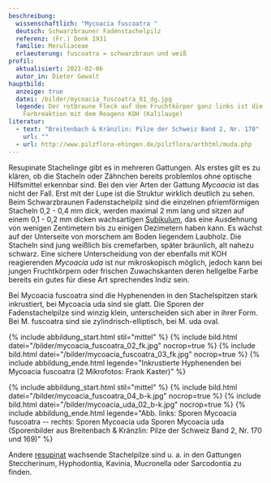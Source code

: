 ```yaml
---
beschreibung:
  wissenschaftlich: "Mycoacia fuscoatra "
  deutsch: Schwarzbrauner Fadenstachelpilz
  referenz: (Fr.) Donk 1931
  familie: Meruliaceae
  erlaeuterung: fuscoatra = schwarzbraun und weiß
profil:
  aktualisiert: 2021-02-06
  autor_in: Dieter Gewalt
hauptbild:
  anzeige: true
  datei: /bilder/mycoacia_fuscoatra_01_dg.jpg
  legende: Der rotbraune Fleck auf dem Fruchtkörper ganz links ist die
    Farbreaktion mit dem Reagens KOH (Kalilauge)
literatur:
  - text: "Breitenbach & Kränzlin: Pilze der Schweiz Band 2, Nr. 170"
    url: ""
  - url: http://www.pilzflora-ehingen.de/pilzflora/arthtml/muda.php
---
```

Resupinate Stachelinge gibt es in mehreren Gattungen. Als erstes gilt es zu klären, ob die Stacheln oder Zähnchen bereits problemlos ohne optische Hilfsmittel erkennbar sind. Bei den vier Arten der Gattung *Mycoacia* ist das nicht der Fall. Erst mit der Lupe ist die Struktur wirklich deutlich zu sehen. Beim Schwarzbraunen Fadenstachelpilz sind die einzelnen pfriemförmigen Stacheln 0,2 - 0,4 mm dick, werden maximal 2 mm lang und sitzen auf einem 0,1 - 0,2 mm dicken wachsartigen [Subikulum](Subikulum "Glossar"), das eine Ausdehnung von wenigen Zentimetern bis zu einigen Dezimetern haben kann. Es wächst auf der Unterseite von morschem am Boden liegendem Laubholz. Die Stacheln sind jung weißlich bis cremefarben, später bräunlich, alt nahezu schwarz. Eine sichere Unterscheidung von der ebenfalls mit KOH reagierenden *Mycoacia uda* ist nur mikroskopisch möglich, jedoch kann bei jungen Fruchtkörpern oder frischen Zuwachskanten deren hellgelbe Farbe bereits ein gutes für diese Art sprechendes Indiz  sein.

Bei Mycoacia fuscoatra sind die Hyphenenden in den Stachelspitzen stark inkrustiert, bei Mycoacia uda sind sie glatt. Die Sporen der Fadenstachelpilze sind winzig klein, unterscheiden sich aber in ihrer Form. Bei M. fuscoatra sind sie zylindrisch-elliptisch, bei M. uda oval.

{% include abbildung_start.html stil="mittel" %}
{% include bild.html datei="/bilder/mycoacia_fuscoatra_02_fk.jpg" nocrop=true %}
{% include bild.html datei="/bilder/mycoacia_fuscoatra_03_fk.jpg" nocrop=true %}
{% include abbildung_ende.html legende="Inkrustierte Hyphenenden bei Mycoacia fuscoatra (2 Mikrofotos: Frank Kaster)" %}

{% include abbildung_start.html stil="mittel" %}
{% include bild.html datei="/bilder/mycoacia_fuscoatra_04_b-k.jpg" nocrop=true %}
{% include bild.html datei="/bilder/mycoacia_uda_02_b-k.jpg" nocrop=true %}
{% include abbildung_ende.html legende="Abb. links:  Sporen  Mycoacia fuscoatra -- rechts: Sporen  Mycoacia uda Sporen  Mycoacia uda (Sporenbilder aus Breitenbach & Kränzlin: Pilze der Schweiz Band 2, Nr. 170 und 169)" %}

Andere [resupinat](resupinat "Glossar") wachsende Stachelpilze sind u. a. in den Gattungen Steccherinum, Hyphodontia, Kavinia, Mucronella oder Sarcodontia zu finden.